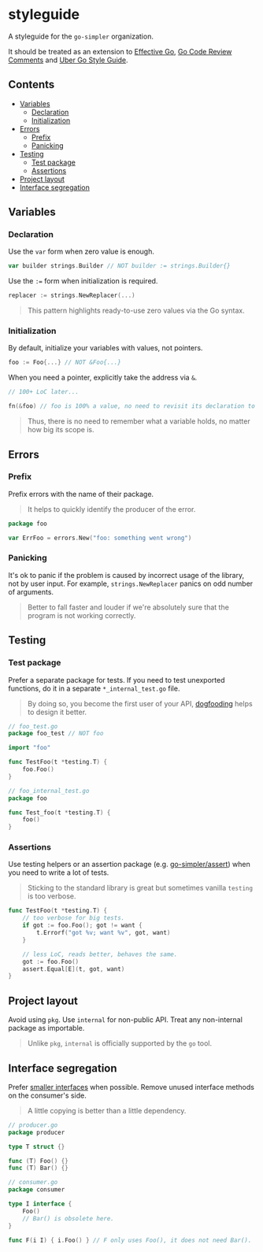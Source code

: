 # styleguide

A styleguide for the `go-simpler` organization.

It should be treated as an extension to [Effective Go][1], [Go Code Review Comments][2] and [Uber Go Style Guide][3].

## Contents

* [Variables](#variables)
  * [Declaration](#declaration)
  * [Initialization](#initialization)
* [Errors](#errors)
  * [Prefix](#prefix)
  * [Panicking](#panicking)
* [Testing](#testing)
  * [Test package](#test-package)
  * [Assertions](#assertions)
* [Project layout](#project-layout)
* [Interface segregation](#interface-segregation)

## Variables

### Declaration

Use the `var` form when zero value is enough.

```go
var builder strings.Builder // NOT builder := strings.Builder{}
```

Use the `:=` form when initialization is required.

```go
replacer := strings.NewReplacer(...)
```

> This pattern highlights ready-to-use zero values via the Go syntax.

### Initialization

By default, initialize your variables with values, not pointers.

```go
foo := Foo{...} // NOT &Foo{...}
```

When you need a pointer, explicitly take the address via `&`.

```go
// 100+ LoC later...

fn(&foo) // foo is 100% a value, no need to revisit its declaration to clarify.
```

> Thus, there is no need to remember what a variable holds, no matter how big its scope is.

## Errors

### Prefix

Prefix errors with the name of their package.

> It helps to quickly identify the producer of the error.

```go
package foo

var ErrFoo = errors.New("foo: something went wrong")
```

### Panicking

It's ok to panic if the problem is caused by incorrect usage of the library, not by user input.
For example, `strings.NewReplacer` panics on odd number of arguments.

> Better to fall faster and louder if we're absolutely sure that the program is not working correctly.

## Testing

### Test package

Prefer a separate package for tests.
If you need to test unexported functions, do it in a separate `*_internal_test.go` file.

> By doing so, you become the first user of your API, [dogfooding][4] helps to design it better.

```go
// foo_test.go
package foo_test // NOT foo

import "foo"

func TestFoo(t *testing.T) {
    foo.Foo()
}

// foo_internal_test.go
package foo

func Test_foo(t *testing.T) {
    foo()
}
```

### Assertions

Use testing helpers or an assertion package (e.g. [go-simpler/assert][5]) when you need to write a lot of tests.

> Sticking to the standard library is great but sometimes vanilla `testing` is too verbose.

```go
func TestFoo(t *testing.T) {
    // too verbose for big tests.
    if got := foo.Foo(); got != want {
        t.Errorf("got %v; want %v", got, want)
    }

    // less LoC, reads better, behaves the same.
    got := foo.Foo()
    assert.Equal[E](t, got, want)
}
```

## Project layout

Avoid using `pkg`.
Use `internal` for non-public API.
Treat any non-internal package as importable.

> Unlike `pkg`, `internal` is officially supported by the `go` tool.

## Interface segregation

Prefer [smaller interfaces][6] when possible.
Remove unused interface methods on the consumer's side.

> A little copying is better than a little dependency.

```go
// producer.go
package producer

type T struct {}

func (T) Foo() {}
func (T) Bar() {}

// consumer.go
package consumer

type I interface {
    Foo()
    // Bar() is obsolete here.
}

func F(i I) { i.Foo() } // F only uses Foo(), it does not need Bar().
```

[1]: https://go.dev/doc/effective_go
[2]: https://github.com/golang/go/wiki/CodeReviewComments
[3]: https://github.com/uber-go/guide/blob/master/style.md
[4]: https://en.wikipedia.org/wiki/Eating_your_own_dog_food
[5]: https://github.com/go-simpler/assert
[6]: https://en.wikipedia.org/wiki/Interface_segregation_principle
